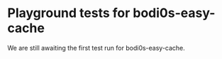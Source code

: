 # Playground tests for bodi0s-easy-cache
We are still awaiting the first test run for bodi0s-easy-cache.

